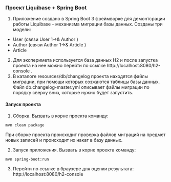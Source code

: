 ### Проект Liquibase + Spring Boot  

1. Приложение создано в Spring Boot 3 фреймворке для демонтсрации работы Liquibase - механизма миграции базы данных.
Созданы три модели:  
* User (связи User 1->& Author )
* Author (связи Author 1->& Article )
* Article  

2. Для эксперимета используется база данных H2 и после запустка проекта на нее можно перейти по ссылке http://localhost:8080/h2-console .
3. В каталоге resources/db/changelog проекта находятся файлы миграции, при помощи которых созжаются таблицы базы данных. Файл db.changelog-master.yml описывает файлы миграции по порядку сверху вниз, которые нужно будет запустить.  

#### Запуск проекта  

1. Сборка. Вызвать в корне проекта команду:  
```
mvn clean package
```  

При сборке проекта происходит проверка файлов миграций на предмет новых записей и происходит их накат в базу данных.  

2. Запуск приложения.  Вызвать в корне проекта команду:  
```
mvn spring-boot:run
```
3. Перейти по ссылке в браузере для оценки результата: http://localhost:8080/h2-console